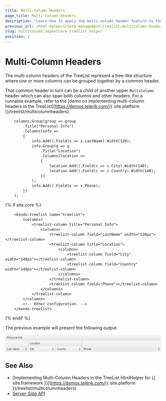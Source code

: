 ```yaml
---
title: Multi-Column Headers
page_title: Multi-Column Headers
description: "Learn how to apply the multi-column header feature to the Telerik UI TreeList component for {{ site.framework }}."
previous_url: /html-helpers/data-management/treelist/multicolumn-headers, /helpers/data-management/treelist/multicolumn-headers
slug: multicolumn_aspnetcore_treelist_helper
position: 3
---
```


# Multi-Column Headers

The multi-column headers of the TreeList represent a tree-like structure where one or more columns can be grouped together by a common header.

That common header in turn can be a child of another upper `MultiColumn` header which can also span both columns and other headers. For a runnable example, refer to the [demo on implementing multi-column headers in the TreeList](https://demos.telerik.com/{{ site.platform }}/treelist/multicolumnheaders).

```HtmlHelper
    columns.Group(group => group
        .Title("Personal Info")
        .Columns(info =>
        {
            info.Add().Field(x => x.LastName).Width(120);
            info.Group(g => g
                .Title("Location")
                .Columns(location =>
                {
                    location.Add().Field(c => c.City).Width(140);
                    location.Add().Field(c => c.Country).Width(140);
                })
            );
            info.Add().Field(x => x.Phone);
        })
    );
```
{% if site.core %}
```TagHelper
    <kendo-treelist name="treelist">
        <columns>
            <treelist-column title="Personal Info">
                <columns>
                    <treelist-column field="LastName" width="120px"></treelist-column>
                    <treelist-column title="Location">
                        <columns>
                            <treelist-column field="City" width="140px"></treelist-column>
                            <treelist-column field="Country" width="140px"></treelist-column>
                        </columns>
                    </treelist-column>
                    <treelist-column field="Phone"></treelist-column>
                </columns>
            </treelist-column>
        </columns>
        <!-- Other configuration. -->
    </kendo-treelist>
```
{% endif %}

The previous example will present the following output.

![{{ site.product_short }} TreeList multi-column headers](../images/treelist-multicolumn-headers.png)

## See Also

* [Implementing Multi-Column Headers in the TreeList HtmlHelper for {{ site.framework }}](https://demos.telerik.com/{{ site.platform }}/treelist/multicolumnheaders)
* [Server-Side API](/api/treelist)
